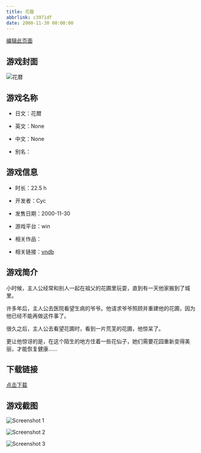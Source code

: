 ```yaml
---
title: 花暦
abbrlink: c3971df
date: 2000-11-30 00:00:00
---
```

[编辑此页面](https://github.com/ACG-3/ADV3-source/blob/main/source/_posts/games/%E8%8A%B1%E6%9A%A6.md)

## 游戏封面

![花暦](https://pan.timero.xyz/d/onedrive/img_lib_001/%E8%8A%B1%E6%9A%A6_cover.avif)


## 游戏名称

- 日文：花暦
- 英文：None
- 中文：None

- 别名：


## 游戏信息

- 时长：22.5 h
- 开发者：Cyc
- 发售日期：2000-11-30
- 游戏平台：win
- 相关作品：

- 相关链接：[vndb](https://vndb.org/v2726)


## 游戏简介

小时候，主人公经常和别人一起在祖父的花圃里玩耍，直到有一天他家搬到了城里。

许多年后，主人公去医院看望生病的爷爷。他请求爷爷照顾并重建他的花圃，因为他已经不能再做这件事了。

很久之后，主人公去看望花圃时，看到一片荒芜的花圃，他惊呆了。

更让他惊讶的是，在这个陌生的地方住着一些花仙子，她们需要花园重新变得美丽，才能恢复健康......




## 下载链接

[点击下载](https://pan.timero.xyz/onedrive/adv_lib_001/%E8%8A%B1%E6%9A%A6)


## 游戏截图


![Screenshot 1](https://pan.timero.xyz/d/onedrive/img_lib_001/%E8%8A%B1%E6%9A%A6_Screenshot_1.avif)

![Screenshot 2](https://pan.timero.xyz/d/onedrive/img_lib_001/%E8%8A%B1%E6%9A%A6_Screenshot_2.avif)

![Screenshot 3](https://pan.timero.xyz/d/onedrive/img_lib_001/%E8%8A%B1%E6%9A%A6_Screenshot_3.avif)

